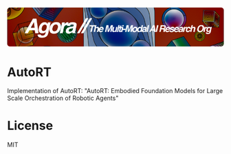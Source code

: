 [![Multi-Modality](agorabanner.png)](https://discord.gg/qUtxnK2NMf)

# AutoRT
Implementation of AutoRT: "AutoRT: Embodied Foundation Models for Large Scale Orchestration of Robotic Agents"



# License
MIT



